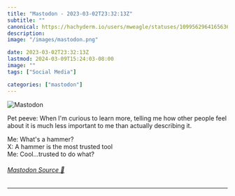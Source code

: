 ```yaml
---
title: "Mastodon - 2023-03-02T23:32:13Z"
subtitle: ""
canonical: https://hachyderm.io/users/mweagle/statuses/109956296416563660
description:
image: "/images/mastodon.png"

date: 2023-03-02T23:32:13Z
lastmod: 2024-03-09T15:24:03-08:00
image: ""
tags: ["Social Media"]

categories: ["mastodon"]
---
```

![Mastodon](/images/mastodon.png)

<p>Pet peeve: When I&#39;m curious to learn more, telling me how other people feel about it is much less important to me than actually describing it.</p><p>Me: What&#39;s a hammer?<br />X: A hammer is the most trusted tool<br />Me: Cool...trusted to do what?</p>


###### [Mastodon Source 🐘](https://hachyderm.io/@mweagle/109956296416563660)

___
